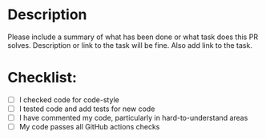 # Description

Please include a summary of what has been done or what task does this PR solves.
Description or link to the task will be fine. Also add link to the task.

# Checklist:

- [ ] I checked code for code-style
- [ ] I tested code and add tests for new code
- [ ] I have commented my code, particularly in hard-to-understand areas
- [ ] My code passes all GitHub actions checks